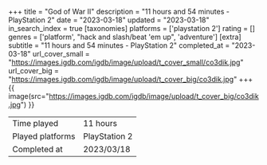 +++
title = "God of War II"
description = "11 hours and 54 minutes - PlayStation 2"
date = "2023-03-18"
updated = "2023-03-18"
in_search_index = true
[taxonomies]
platforms = ['playstation 2']
rating = []
genres = ['platform', "hack and slash/beat 'em up", 'adventure']
[extra]
subtitle = "11 hours and 54 minutes - PlayStation 2"
completed_at = "2023-03-18"
url_cover_small = "https://images.igdb.com/igdb/image/upload/t_cover_small/co3dik.jpg"
url_cover_big = "https://images.igdb.com/igdb/image/upload/t_cover_big/co3dik.jpg"
+++
{{ image(src="https://images.igdb.com/igdb/image/upload/t_cover_big/co3dik.jpg") }}

|              |            |
| ------------ | ---------- |
| Time played  | 11 hours |
| Played platforms    | PlayStation 2 |
| Completed at | 2023/03/18 |


